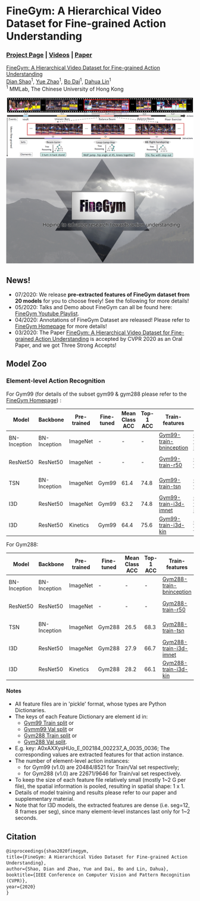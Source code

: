 
# FineGym: A Hierarchical Video Dataset for Fine-grained Action Understanding

### [Project Page](https://sdolivia.github.io/FineGym/) | [Videos](https://www.youtube.com/playlist?list=PL2wRKCL5yrJRBnIxWhmVr3xLJahdK5DGJ) | [Paper](https://arxiv.org/abs/2004.06704)

[FineGym: A Hierarchical Video Dataset for Fine-grained Action Understanding](https://sdolivia.github.io/FineGym/) <br>
 [Dian Shao](https://sdolivia.github.io/)<sup>1</sup>,
 [Yue Zhao](https://zhaoyue-zephyrus.github.io)<sup>1</sup>,
 [Bo Dai](http://daibo.info/)<sup>1</sup>,
 [Dahua Lin](http://dahualin.org/)<sup>1</sup> <br>
 <sup>1</sup> MMLab, The Chinese University of Hong Kong

<img src='assets/teaser.png'/>

<div align="center">
    <img src="assets/finegym_logo.png">
</div>

## News!
- 07/2020: We release **pre-extracted features of FineGym dataset from 20 models** for you to choose freely! See the following for more details!
- 05/2020: Talks and Demo about FineGym can all be found here: [FineGym Youtube Playlist](https://www.youtube.com/playlist?list=PL2wRKCL5yrJRBnIxWhmVr3xLJahdK5DGJ).
- 04/2020: Annotations of FineGym Dataset are released! Please refer to [FineGym Homepage](https://sdolivia.github.io/FineGym/) for more details!
- 03/2020: The Paper [FineGym: A Hierarchical Video Dataset for Fine-grained Action Understanding](https://openaccess.thecvf.com/content_CVPR_2020/html/Shao_FineGym_A_Hierarchical_Video_Dataset_for_Fine-Grained_Action_Understanding_CVPR_2020_paper.html) is accepted by CVPR 2020 as an Oral Paper, and we got Three Strong Accepts!

## Model Zoo
### Element-level Action Recognition
For Gym99 (for details of the subset gym99 & gym288 please refer to the [FineGym Homepage](https://sdolivia.github.io/FineGym/)) :

<center>

| Model        | Backbone     | Pre-trained | Fine-tuned | Mean Class ACC | Top-1 ACC | Train-features            | Val-Features            | Feature-size per inst. |
|--------------|--------------|-------------|------------|----------------|-----------|---------------------------|-------------------------|------------------------|
| BN-Inception | BN-Inception | ImageNet    | -          | -              | -         | [Gym99-train-bninception](https://mycuhk-my.sharepoint.com/:u:/g/personal/1155102589_link_cuhk_edu_hk/EWp_bwo_3BhKnDl_9fuT9loBCKr1ZwthAd3G5JCNZeQR-Q?e=SgD84k) | [Gym99-val-bninception](https://mycuhk-my.sharepoint.com/:u:/g/personal/1155102589_link_cuhk_edu_hk/EZ6UTdAC3mtOgzBF4unet-IB0kt1I7o7J9cLFI_M59a0ow?e=2fcTUP) | 12 x 1024 x 1 x 1      |
| ResNet50     | ResNet50     | ImageNet    | -          | -              | -         | [Gym99-train-r50](https://mycuhk-my.sharepoint.com/:u:/g/personal/1155102589_link_cuhk_edu_hk/EeuCIumq7w9Nh638l5HClfQB-3uKfOrRhEAScXdOOSISmg?e=Eey0ki)        | [Gym99-val-r50](https://mycuhk-my.sharepoint.com/:u:/g/personal/1155102589_link_cuhk_edu_hk/EWDF16t7QP5Ep53XRNwoyYEBHsxxwWp31u0MZe2idwafuA?e=DYY461)        | 12 x 2048 x 1 x 1      |
| TSN          | BN-Inception | ImageNet    | Gym99      | 61.4           | 74.8      | [Gym99-train-tsn](https://mycuhk-my.sharepoint.com/:u:/g/personal/1155102589_link_cuhk_edu_hk/EWC-2Ybmg29Ph-PvXVTGkQ4BtXhgmyDbFjVtvWqC1Hkixg?e=WZpkgs)        | [Gym99-val-tsn](https://mycuhk-my.sharepoint.com/:u:/g/personal/1155102589_link_cuhk_edu_hk/ESOtRR4l25BDo73sEDmASFkBvT91mpmLJJ5QiVjvsFGvMg?e=RbvlLX)        | 12 x 1024 x 1 x 1      |
| I3D          | ResNet50     | ImageNet    | Gym99      | 63.2           | 74.8      | [Gym99-train-i3d-imnet](https://mycuhk-my.sharepoint.com/:u:/g/personal/1155102589_link_cuhk_edu_hk/ETVeYq1dcEFHgfnAe1ddkRcBi8yvyIygkoZavRXo603Tjg?e=KuzHgK)  | [Gym99-val-i3d-imnet](https://mycuhk-my.sharepoint.com/:u:/g/personal/1155102589_link_cuhk_edu_hk/EdzG5N-hY9JJrnPH2vh6y9oB6cRk9yAzzH_qiyOtYsYlZw?e=VOkFGt)   | 12 x 2048 x 1 x 1 x 1  |
| I3D          | ResNet50     | Kinetics    | Gym99      | 64.4           | 75.6      | [Gym99-train-i3d-kin](https://mycuhk-my.sharepoint.com/:u:/g/personal/1155102589_link_cuhk_edu_hk/EeudyBaE3TFHgA51N5K_p0oBfRLIztvQozwTgyuScTLCZg?e=uj01bP)    | [Gym99-val-i3d-kin](https://mycuhk-my.sharepoint.com/:u:/g/personal/1155102589_link_cuhk_edu_hk/Ea7D_mqwCQhPicwY683uEVQBX87RcK3NFvGn7VycxsgIJw?e=GSv8Hp)    | 12 x 2048 x 1 x 1 x 1  |
</center>

For Gym288:

<center>

| Model        | Backbone     | Pre-trained | Fine-tuned | Mean Class ACC | Top-1 ACC | Train-features            | Val-Features            | Feature-size per inst. |
|--------------|--------------|-------------|------------|----------------|-----------|---------------------------|-------------------------|------------------------|
| BN-Inception | BN-Inception | ImageNet    | -          | -              | -         | [Gym288-train-bninception](https://mycuhk-my.sharepoint.com/:u:/g/personal/1155102589_link_cuhk_edu_hk/EYqAEHlOl6hEid63SbjmJvMBQ5h129g6IQpbTQn6aGpzgw?e=lR1xqU) | [Gym288-val-bninception](https://mycuhk-my.sharepoint.com/:u:/g/personal/1155102589_link_cuhk_edu_hk/EdNj7JEM0ExOtsRkDbVN1p0BX8lKCbeVrtWl6BDM5wk9vQ?e=Mhw4eA) | 12 x 1024 x 1 x 1      |
| ResNet50     | ResNet50     | ImageNet    | -          | -              | -         | [Gym288-train-r50](https://mycuhk-my.sharepoint.com/:u:/g/personal/1155102589_link_cuhk_edu_hk/ETiDkaMwv7pDpUwAhFC2QPQBjDHV0RELIM1Fh7T_lm_MwA?e=jW5QVh)        | [Gym288-val-r50](https://mycuhk-my.sharepoint.com/:u:/g/personal/1155102589_link_cuhk_edu_hk/EbPBj_CK4LNJhZz6HX9PRYUBeLsz1ZfZ3yz3ZWgoKdNWUg?e=xWJvpS)        | 12 x 2048 x 1 x 1      |
| TSN          | BN-Inception | ImageNet    | Gym288      | 26.5           | 68.3      | [Gym288-train-tsn](https://mycuhk-my.sharepoint.com/:u:/g/personal/1155102589_link_cuhk_edu_hk/EVlPt1lrESRHhxEZB66uxkkB4ix1f3bxCMC1VOdUgqsqGw?e=d8BLWn)        | [Gym288-val-tsn](https://mycuhk-my.sharepoint.com/:u:/g/personal/1155102589_link_cuhk_edu_hk/ERbIErgfPx9Jnc7_wvmZvlcBTMAOkmuHs36r2uhuM-JH4Q?e=sk0BVF)        | 12 x 1024 x 1 x 1      |
| I3D          | ResNet50     | ImageNet    | Gym288      | 27.9           | 66.7      | [Gym288-train-i3d-imnet](https://mycuhk-my.sharepoint.com/:u:/g/personal/1155102589_link_cuhk_edu_hk/Eb7FUhaSadJMhIoaVn1HuLABQnGBvh-t_Imim4sVUjowZQ?e=2yewbU)   | [Gym288-val-i3d-imnet](https://mycuhk-my.sharepoint.com/:u:/g/personal/1155102589_link_cuhk_edu_hk/EaVIur0D-mRHly8UNzRLeiQBxKjPLKHOzmvrcFbNhr4QpA?e=Ew02pt)   | 12 x 2048 x 1 x 1 x 1  |
| I3D          | ResNet50     | Kinetics    | Gym288      | 28.2           | 66.1      | [Gym288-train-i3d-kin](https://mycuhk-my.sharepoint.com/:u:/g/personal/1155102589_link_cuhk_edu_hk/Eax2oWt9tmdKiWxPNiDBhrUBaOxtqN-tzLm2cMkzNHYEfg?e=bqwhJL)    | [Gym288-val-i3d-kin](https://mycuhk-my.sharepoint.com/:u:/g/personal/1155102589_link_cuhk_edu_hk/EX2cHh7F0stHp34ybUC-5WEBmAeIjrQwjVURP6YzDH5pcg?e=geBzO7)    | 12 x 2048 x 1 x 1 x 1  |

</center>

#### Notes
- All feature files are in 'pickle' format, whose types are Python Dictionaries. 
- The keys of each Feature Dictionary are element id in:
	- [Gym99 Train split](https://sdolivia.github.io/FineGym/resources/dataset/gym99_train_element_v1.0.txt) or 
	- [Gymm99 Val split](https://sdolivia.github.io/FineGym/resources/dataset/gym99_val_element.txt) or 
	- [Gym288 Train split](https://sdolivia.github.io/FineGym/resources/dataset/gym288_train_element_v1.0.txt) or 
	- [Gym288 Val split](https://sdolivia.github.io/FineGym/resources/dataset/gym288_val_element.txt). 
- E.g. key: A0xAXXysHUo_E_002184_002237_A_0035_0036; The corresponding values are extracted features for that action instance. 
- The number of element-level action instances:
	- for Gym99 (v1.0) are 20484/8521 for Train/Val set respectively;
	- for Gym288 (v1.0) are 22671/9646 for Train/val set respectively.
- To keep the size of each feature file relatively small (mostly 1~2 G per file), the spatial information is pooled, resulting in spatial shape: 1 x 1.
- Details of model training and results please refer to our paper and supplementary material.
- Note that for I3D models, the extracted features are dense (i.e. seg=12, 8 frames per seg), since many element-level instances last only for 1~2 seconds.

## Citation
```
@inproceedings{shao2020finegym,
title={FineGym: A Hierarchical Video Dataset for Fine-grained Action Understanding},
author={Shao, Dian and Zhao, Yue and Dai, Bo and Lin, Dahua},
booktitle={IEEE Conference on Computer Vision and Pattern Recognition (CVPR)},
year={2020}
}
```
